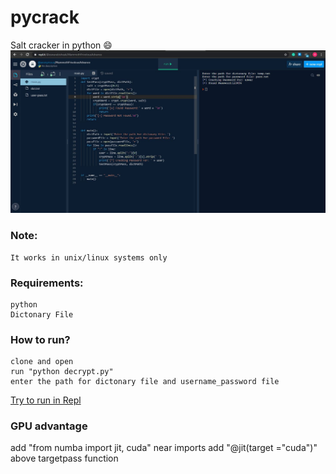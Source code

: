 # pycrack
Salt cracker in python  :smile:
![...](https://github.com/eswar2001/pycrack/blob/master/Capture.JPG)
### Note:
    It works in unix/linux systems only
### Requirements:
    python
    Dictonary File
### How to run?
    clone and open 
    run "python decrypt.py"
    enter the path for dictonary file and username_password file 
 
[Try to run in Repl](https://repl.it/repls/MammothFrivolousAdvance)



### GPU advantage
add "from numba import jit, cuda" near imports
add "@jit(target ="cuda")" above targetpass function
